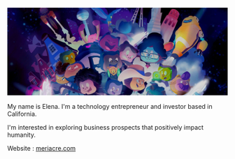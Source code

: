 ![White Elena logo in front of a textured horizontal banner on white](https://raw.githubusercontent.com/31ena/31ena/main/main_banner.jpeg)

My name is Elena. I'm a technology entrepreneur and investor based in California. 

I'm interested in exploring business prospects that positively impact humanity.

Website : [meriacre.com](https://meriacre.com)
